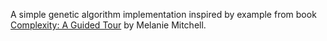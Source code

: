 A simple genetic algorithm implementation inspired by example from book [Complexity: A Guided Tour](https://www.amazon.com/Complexity-Guided-Tour-Melanie-Mitchell-ebook/dp/B002SAUBWC/ref=sr_1_3?crid=2907MIC5SUS5G&keywords=complexity&qid=1707856592&sprefix=complexity%2Caps%2C291&sr=8-3) by Melanie Mitchell.
